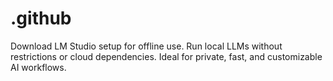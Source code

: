 # .github
Download LM Studio setup for offline use. Run local LLMs without restrictions or cloud dependencies. Ideal for private, fast, and customizable AI workflows.
